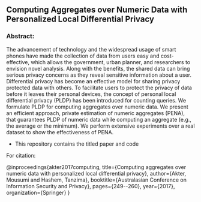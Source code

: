 ## Computing Aggregates over Numeric Data with Personalized Local Differential Privacy
### Abstract:

The advancement of technology and the widespread usage of smart phones have made the collection of data from users easy and cost-effective, which allows the government, urban planner, and researchers to envision novel analysis. Along with the benefits, the shared data can bring serious privacy concerns as they reveal sensitive information about a user. Differential privacy has become an effective model for sharing privacy protected data with others. To facilitate users to protect the privacy of data before it leaves their personal devices, the concept of personal local differential privacy (PLDP) has been introduced for counting queries. We formulate PLDP for computing aggregates over numeric data. We present an efficient approach, private estimation of numeric aggregates (PENA), that guarantees PLDP of numeric data while computing an aggregate (e.g., the average or the minimum). We perform extensive experiments over a real dataset to show the effectiveness of PENA.

* This repository contains the titled paper and code 

For citation:

@inproceedings{akter2017computing,
  title={Computing aggregates over numeric data with personalized local differential privacy}, 
  author={Akter, Mousumi and Hashem, Tanzima},
  booktitle={Australasian Conference on Information Security and Privacy},
  pages={249--260},
  year={2017},
  organization={Springer}
}
